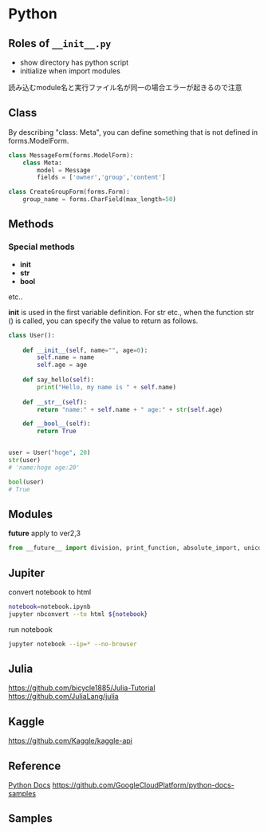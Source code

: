 # Python
## Roles of `__init__.py`

-  show directory has python script
-  initialize when import modules

読み込むmodule名と実行ファイル名が同一の場合エラーが起きるので注意

## Class
By describing "class: Meta", you can define something that is not defined in forms.ModelForm.

```python
class MessageForm(forms.ModelForm):
    class Meta:
        model = Message
        fields = ['owner','group','content']

class CreateGroupForm(forms.Form):
    group_name = forms.CharField(max_length=50)
```

## Methods
### Special methods
-  __init__
-  __str__
-  __bool__

etc..

__init__ is used in the first variable definition.
For str etc., when the function str () is called, you can specify the value to return as follows.


```python
class User():
 
    def __init__(self, name="", age=0):
        self.name = name
        self.age = age
 
    def say_hello(self):
        print("Hello, my name is " + self.name)
 
    def __str__(self):
        return "name:" + self.name + " age:" + str(self.age)

    def __bool__(self):
        return True


user = User("hoge", 20)
str(user)
# 'name:hoge age:20'

bool(user)
# True
```

## Modules
**__future__**
apply to ver2,3
```python
from __future__ import division, print_function, absolute_import, unicode_literals
```

## Jupiter
convert notebook to html
```bash
notebook=notebook.ipynb
jupyter nbconvert --to html ${notebook}
```

run notebook
```bash
jupyter notebook --ip=* --no-browser
``` 

## Julia
<https://github.com/bicycle1885/Julia-Tutorial>
<https://github.com/JuliaLang/julia>

## Kaggle
<https://github.com/Kaggle/kaggle-api>

## Reference
[Python Docs](https://docs.python.org/3/)
<https://github.com/GoogleCloudPlatform/python-docs-samples>

## Samples
<script src="https://gist-it.appspot.com/https://github.com/ymmmtym/engneer-tutorial/blob/master/scripts/backend/python/lib/scraping.py"></script>
